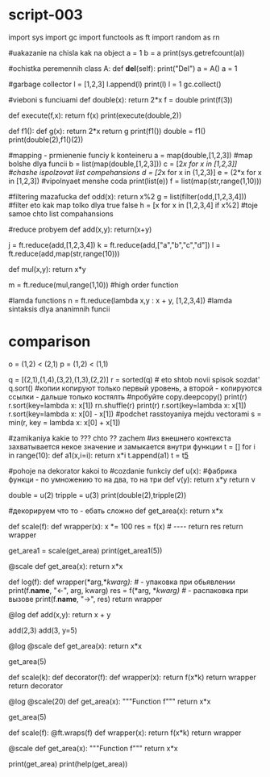 # script-003
import sys
import gc
import functools as ft
import random as rn

#uakazanie na chisla kak na object
a = 1
b = a
print(sys.getrefcount(a))

#ochistka peremennih
class A:
    def __del__(self):
        print("Del")
a = A()
a = 1

#garbage collector
l = [1,2,3]
l.append(l)
print(l)
l = 1 
gc.collect()

#vieboni s funciuami
def double(x):
    return 2*x
f = double
print(f(3))

def execute(f,x):
    return f(x)
print(execute(double,2))

def f1():
    def g(x):
        return 2*x
    return g
print(f1())
double = f1()
print(double(2),f1()(2))

#mapping - prmienenie funciy k konteineru
a = map(double,[1,2,3])  #map bolshe dlya funcii
b = list(map(double,[1,2,3]))
c = [2*x for x in [1,2,3]] #chashe ispolzovat list compehansions
d = [2*x for x in (1,2,3)] 
e = (2*x for x in [1,2,3]) #vipolnyaet menshe coda
print(list(e))
f = list(map(str,range(1,10)))

#filtering mazafucka
def odd(x):
    return x%2
g = list(filter(odd,[1,2,3,4]))    #filter eto kak map tolko dlya true false
h = [x for x in [1,2,3,4] if x%2]  #toje samoe chto list compahansions

#reduce probyem
def add(x,y):
    return(x+y)

j = ft.reduce(add,[1,2,3,4])
k = ft.reduce(add,["a","b","c","d"])
l = ft.reduce(add,map(str,range(10)))

def mul(x,y):
    return x*y

m = ft.reduce(mul,range(1,10))  #high order function


#lamda functions
n = ft.reduce(lambda x,y : x + y, [1,2,3,4]) #lamda sintaksis dlya ananimnih funcii

# comparison
o = (1,2) < (2,1)
p = (1,2) < (1,1)

q = [(2,1),(1,4),(3,2),(1,3),(2,2)]
r = sorted(q)  # eto shtob novii spisok sozdat'
q.sort() #копии копируют только первый уровень, а второй - копируются ссылки - дальше только костялть
         #пробуйте copy.deepcopy()
print(r)
r.sort(key=lambda x: x[1])
rn.shuffle(r)
print(r)
r.sort(key=lambda x: x[1]) 
r.sort(key=lambda x: x[0] - x[1])  #podchet rasstoyaniya mejdu vectorami
s = min(r, key = lambda x: x[0] + x[1])


#zamikaniya kakie to ??? chto ?? zachem
#из внешнего контекста захватывается некое значение и замыкается внутри функции
t = []
for i in range(10):
    def a1(x,i=i):
        return x*i
    t.append(a1)
t = t[5](0)


#pohoje na dekorator kakoi to
#cozdanie funkciy
def u(x):    #фабрика функци - по умножению то на два, то на три
    def v(y):
        return x*y
    return v

double = u(2)
tripple = u(3)
print(double(2),tripple(2))

#декорируем что то - ебать сложно
def get_area(x):
    return x*x

def scale(f):
    def wrapper(x):
        x *= 100
        res = f(x) 
        # ---- 
        return res
    return wrapper

get_area1 = scale(get_area)
print(get_area1(5))

@scale
def get_area(x):
    return x*x

def log(f):
    def wrapper(*arg,**kwarg):   #* - упаковка при обьявлении
        print(f.__name__, "<-", arg, kwarg)
        res = f(*arg, **kwarg)  #* - распаковка при вызове
        print(f.__name__, "->", res)
    return wrapper

@log
def add(x,y):
    return x + y

add(2,3)
add(3, y=5)

@log
@scale
def get_area(x):
    return x*x

get_area(5)


def scale(k):
    def decorator(f):
        def wrapper(x):
            return f(x*k)
        return wrapper
    return decorator


@log
@scale(20)
def get_area(x):
    """Function f"""
    return x*x

get_area(5)


def scale(f):
    @ft.wraps(f)
    def wrapper(x):
        return f(x*k)
    return wrapper

@scale
def get_area(x):
    """Function f"""
    return x*x

print(get_area)
print(help(get_area))

